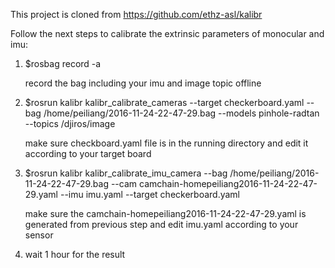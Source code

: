 This project is cloned from https://github.com/ethz-asl/kalibr

Follow the next steps to calibrate the extrinsic parameters of monocular and imu:

1. $rosbag record -a 

   record the bag including your imu and image topic offline

2. $rosrun kalibr kalibr_calibrate_cameras --target checkerboard.yaml --bag /home/peiliang/2016-11-24-22-47-29.bag --models pinhole-radtan --topics /djiros/image

    make sure checkboard.yaml file is in the running directory and edit it according to your target board

3. $rosrun kalibr kalibr_calibrate_imu_camera --bag /home/peiliang/2016-11-24-22-47-29.bag --cam camchain-homepeiliang2016-11-24-22-47-29.yaml --imu imu.yaml --target checkerboard.yaml

    make sure the camchain-homepeiliang2016-11-24-22-47-29.yaml is generated from previous step and edit imu.yaml according to your sensor

4. wait 1 hour for the result
